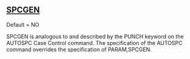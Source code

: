 ## [SPCGEN](https://nexus.hexagon.com/documentationcenter/bundle/MSC_Nastran_2022.4/page/Nastran_Combined_Book/qrg/parameters/TOC.SPCGEN.xhtml)

Default = NO

SPCGEN is analogous to and described by the PUNCH keyword on the AUTOSPC Case Control command. The specification of the AUTOSPC command overrides the specification of PARAM,SPCGEN.

